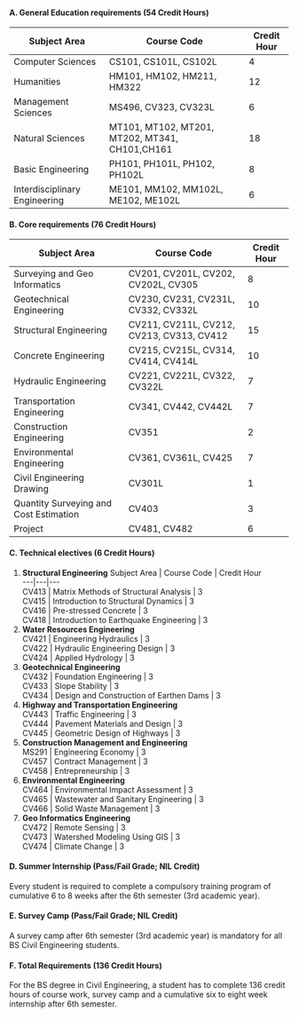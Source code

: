 #### A. General Education requirements (54 Credit Hours)
Subject Area | Course Code | Credit Hour  
---|---|---  
Computer Sciences |  CS101, CS101L, CS102L |  4  
Humanities |  HM101, HM102, HM211, HM322 |  12  
Management Sciences |  MS496, CV323, CV323L |  6  
Natural Sciences |  MT101, MT102, MT201, MT202, MT341, CH101,CH161 |  18  
Basic Engineering |  PH101, PH101L, PH102, PH102L |  8  
Interdisciplinary Engineering |  ME101, MM102, MM102L, ME102, ME102L |  6  
#### B. Core requirements (76 Credit Hours)
Subject Area | Course Code | Credit Hour  
---|---|---  
Surveying and Geo Informatics |  CV201, CV201L, CV202, CV202L, CV305 |  8  
Geotechnical Engineering |  CV230, CV231, CV231L, CV332, CV332L |  10  
Structural Engineering |  CV211, CV211L, CV212, CV213, CV313, CV412 |  15  
Concrete Engineering |  CV215, CV215L, CV314, CV414, CV414L |  10  
Hydraulic Engineering |  CV221, CV221L, CV322, CV322L |  7  
Transportation Engineering |  CV341, CV442, CV442L |  7  
Construction Engineering |  CV351 |  2  
Environmental Engineering |  CV361, CV361L, CV425 |  7  
Civil Engineering Drawing |  CV301L |  1  
Quantity Surveying and Cost Estimation |  CV403 |  3  
Project |  CV481, CV482 |  6  
#### C. Technical electives (6 Credit Hours)
1. **Structural Engineering**
Subject Area | Course Code | Credit Hour  
---|---|---  
CV413 |  Matrix Methods of Structural Analysis |  3  
CV415 |  Introduction to Structural Dynamics |  3  
CV416 |  Pre-stressed Concrete |  3  
CV418 |  Introduction to Earthquake Engineering |  3  
2. **Water Resources Engineering**  
CV421 |  Engineering Hydraulics |  3  
CV422 |  Hydraulic Engineering Design |  3  
CV424 |  Applied Hydrology |  3  
3. **Geotechnical Engineering**  
CV432 |  Foundation Engineering |  3  
CV433 |  Slope Stability |  3  
CV434 |  Design and Construction of Earthen Dams |  3  
4. **Highway and Transportation Engineering**  
CV443 |  Traffic Engineering |  3  
CV444 |  Pavement Materials and Design |  3  
CV445 |  Geometric Design of Highways |  3  
5. **Construction Management and Engineering**  
MS291 |  Engineering Economy |  3  
CV457 |  Contract Management |  3  
CV458 |  Entrepreneurship |  3  
6. **Environmental Engineering**  
CV464 |  Environmental Impact Assessment |  3  
CV465 |  Wastewater and Sanitary Engineering |  3  
CV466 |  Solid Waste Management |  3  
7. **Geo Informatics Engineering**  
CV472 |  Remote Sensing |  3  
CV473 |  Watershed Modeling Using GIS |  3  
CV474 |  Climate Change |  3  
#### **D. Summer Internship (Pass/Fail Grade; NIL Credit)**
Every student is required to complete a compulsory training program of cumulative 6 to 8 weeks after the 6th semester (3rd academic year).
#### **E. Survey Camp (Pass/Fail Grade; NIL Credit)**
A survey camp after 6th semester (3rd academic year) is mandatory for all BS Civil Engineering students.
#### **F. Total Requirements (136 Credit Hours)**
For the BS degree in Civil Engineering, a student has to complete 136 credit hours of course work, survey camp and a cumulative six to eight week internship after 6th semester.
